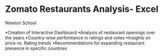 # Zomato Restaurants Analysis- Excel
Newton School

•Creation of Interactive Dashboard
•Analysis of restaurant openings over the years
•Country-wise performance in ratings and votes
•Insights on price vs. Rating trends
•Recommendations for expanding restaurant presence in specific countries
